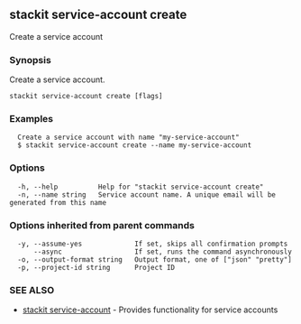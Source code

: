 ## stackit service-account create

Create a service account

### Synopsis

Create a service account.

```
stackit service-account create [flags]
```

### Examples

```
  Create a service account with name "my-service-account"
  $ stackit service-account create --name my-service-account
```

### Options

```
  -h, --help          Help for "stackit service-account create"
  -n, --name string   Service account name. A unique email will be generated from this name
```

### Options inherited from parent commands

```
  -y, --assume-yes             If set, skips all confirmation prompts
      --async                  If set, runs the command asynchronously
  -o, --output-format string   Output format, one of ["json" "pretty"]
  -p, --project-id string      Project ID
```

### SEE ALSO

* [stackit service-account](./stackit_service-account.md)	 - Provides functionality for service accounts

